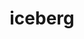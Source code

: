 ---
title: "iceberg"
index: "1110"
size: "312cm x 152cm x 20mm"
description: "Powierzchnie kwarcowe są łatwe do czyszczenia i mają na celu poprawienie jakości życia. Są zawsze higieniczne ze względu na swoją odporną na plamy strukturę i wymagają bardzo małej konserwacji. Nie potrzebują żadnych chemicznych środków ochronnych ani środków do polerowania, ponieważ chronią swój naturalny błyszczący wygląd przez długi czas."
thumbnail: ../../assets/images/surfaces/iceberg-thumbnail.jpg
featuredImage: ../../assets/images/surfaces/iceberg-featured.jpg
---
